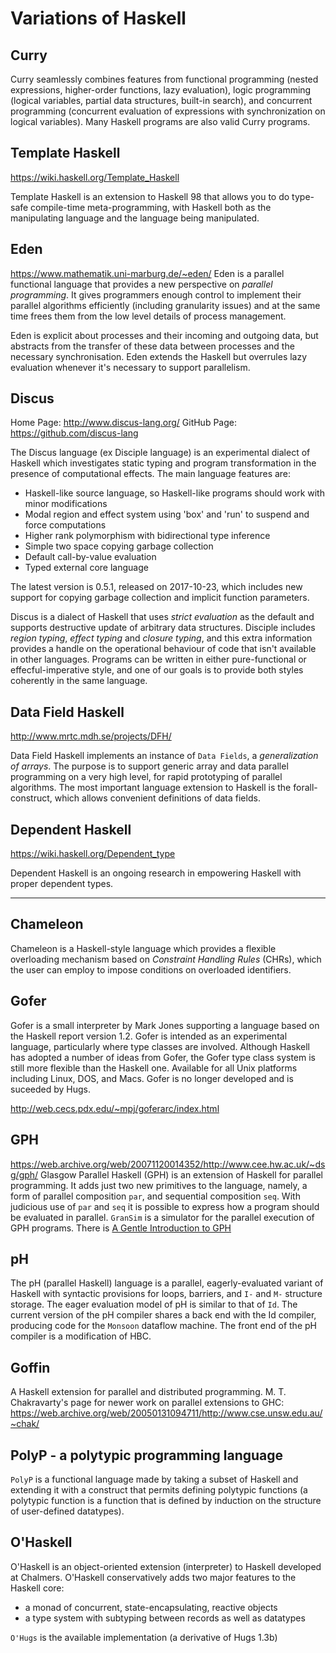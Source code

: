 # Variations of Haskell

## Curry
Curry seamlessly combines features from functional programming (nested expressions, higher-order functions, lazy evaluation), logic programming (logical variables, partial data structures, built-in search), and concurrent programming (concurrent evaluation of expressions with synchronization on logical variables). Many Haskell programs are also valid Curry programs.

## Template Haskell
https://wiki.haskell.org/Template_Haskell

Template Haskell is an extension to Haskell 98 that allows you to do type-safe compile-time meta-programming, with Haskell both as the manipulating language and the language being manipulated.

## Eden
https://www.mathematik.uni-marburg.de/~eden/
Eden is a parallel functional language that provides a new perspective on *parallel programming*. It gives programmers enough control to implement their parallel algorithms efficiently (including granularity issues) and at the same time frees them from the low level details of process management.

Eden is explicit about processes and their incoming and outgoing data, but abstracts from the transfer of these data between processes and the necessary synchronisation. Eden extends the Haskell but overrules lazy evaluation whenever it's necessary to support parallelism.

## Discus

Home Page:    http://www.discus-lang.org/
GitHub Page:  https://github.com/discus-lang

The Discus language (ex Disciple language) is an experimental dialect of Haskell which investigates static typing and program transformation in the presence of computational effects. The main language features are:
- Haskell-like source language, so Haskell-like programs should work with minor modifications
- Modal region and effect system using 'box' and 'run' to suspend and force computations
- Higher rank polymorphism with bidirectional type inference
- Simple two space copying garbage collection
- Default call-by-value evaluation
- Typed external core language

The latest version is 0.5.1, released on 2017-10-23, which includes new support for copying garbage collection and implicit function parameters.

Discus is a dialect of Haskell that uses *strict evaluation* as the default and supports destructive update of arbitrary data structures. Disciple includes *region typing*, *effect typing* and *closure typing*, and this extra information provides a handle on the operational behaviour of code that isn't available in other languages. Programs can be written in either pure-functional or effecful-imperative style, and one of our goals is to provide both styles coherently in the same language.


## Data Field Haskell

http://www.mrtc.mdh.se/projects/DFH/

Data Field Haskell implements an instance of `Data Fields`, a *generalization of arrays*. The purpose is to support generic array and data parallel programming on a very high level, for rapid prototyping of parallel algorithms. The most important language extension to Haskell is the forall-construct, which allows convenient definitions of data fields.


## Dependent Haskell

https://wiki.haskell.org/Dependent_type

Dependent Haskell is an ongoing research in empowering Haskell with proper dependent types.


---

## Chameleon
Chameleon is a Haskell-style language which provides a flexible overloading mechanism based on *Constraint Handling Rules* (CHRs), which the user can employ to impose conditions on overloaded identifiers.

## Gofer
Gofer is a small interpreter by Mark Jones supporting a language based on the Haskell report version 1.2. Gofer is intended as an experimental language, particularly where type classes are involved. Although Haskell has adopted a number of ideas from Gofer, the Gofer type class system is still more flexible than the Haskell one. Available for all Unix platforms including Linux, DOS, and Macs. Gofer is no longer developed and is suceeded by Hugs.

http://web.cecs.pdx.edu/~mpj/goferarc/index.html

## GPH
https://web.archive.org/web/20071120014352/http://www.cee.hw.ac.uk/~dsg/gph/
Glasgow Parallel Haskell (GPH) is an extension of Haskell for parallel programming. It adds just two new primitives to the language, namely, a form of parallel composition `par`, and sequential composition `seq`. With judicious use of `par` and `seq` it is possible to express how a program should be evaluated in parallel. `GranSim` is a simulator for the parallel execution of GPH programs. There is [A Gentle Introduction to GPH][GI]

[pH]: https://web.archive.org/web/20011101014708/http://abp.lcs.mit.edu/projects/ph/
[Papers1]: https://web.archive.org/web/20071121035053/http://www.cee.hw.ac.uk/~dsg/gph/papers
[Papers2]: https://web.archive.org/web/20071121035138/http://www.cee.hw.ac.uk/~dsg/gph/papers/index.html
[Algorithms]: https://web.archive.org/web/20071121035048/http://www.cee.hw.ac.uk/~dsg/gph/nofib
[AlgoCode]: https://web.archive.org/web/20071120014352/ftp://ftp.macs.hw.ac.uk/pub/gph/gum-4.06-test-prgs.tgz
[GranSim]: https://web.archive.org/web/20071123154109/http://www.dcs.gla.ac.uk/fp/software/gransim
[GI]: https://web.archive.org/web/20061010161435/http://www.macs.hw.ac.uk/~dsg/gph/docs/Gentle-GPH/gph-gentle-intro.html

## pH
The pH (parallel Haskell) language is a parallel, eagerly-evaluated variant of Haskell with syntactic provisions for loops, barriers, and `I-` and `M-` structure storage. The eager evaluation model of pH is similar to that of `Id`. The current version of the pH compiler shares a back end with the Id compiler, producing code for the `Monsoon` dataflow machine. The front end of the pH compiler is a modification of HBC.

## Goffin
A Haskell extension for parallel and distributed programming. M. T. Chakravarty's page for newer work on parallel extensions to GHC:
https://web.archive.org/web/20050131094711/http://www.cse.unsw.edu.au/~chak/

[Papers]: https://web.archive.org/web/20180725192337/http://www.cse.unsw.edu.au/~chak/papers/


## PolyP - a polytypic programming language
`PolyP` is a functional language made by taking a subset of Haskell and extending it with a construct that permits defining polytypic functions (a polytypic function is a function that is defined by induction on the structure of user-defined datatypes).

## O'Haskell
O'Haskell is an object-oriented extension (interpreter) to Haskell developed at Chalmers. O'Haskell conservatively adds two major features to the Haskell core:
- a monad of concurrent, state-encapsulating, reactive objects
- a type system with subtyping between records as well as datatypes

`O'Hugs` is the available implementation (a derivative of Hugs 1.3b)
